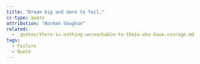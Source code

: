 ```yaml
---
title: "Dream big and dare to fail."
cc-type: quote
attribution: "Norman Vaughan"
related:
  - _quotes/there-is-nothing-unreachable-to-those-who-have-courage.md
tags:
  - Failure
  - Quote
---
```

